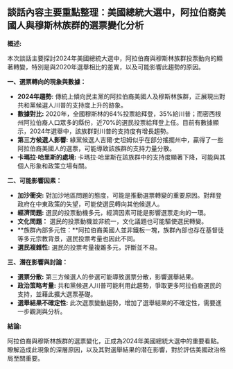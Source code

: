 ## 談話內容主要重點整理：美國總統大選中，阿拉伯裔美國人與穆斯林族群的選票變化分析

**概述:**

本次談話主要探討2024年美國總統大選中，阿拉伯裔與穆斯林族群投票動向的顯著轉變，特別是與2020年選舉相比的差異，以及可能影響此趨勢的原因。

**一、選票轉向的現象與數據：**

*   **2024年趨勢:** 傳統上傾向民主黨的阿拉伯裔美國人及穆斯林族群，正展現出對共和黨候選人川普的支持度上升的跡象。
*   **數據對比:** 2020年，全國穆斯林的64%投票給拜登，35%給川普；而密西根州阿拉伯裔人口眾多的縣份，近70%的選民投票給拜登上任。目前有數據顯示，2024年選舉中，該族群對川普的支持度有增長趨勢。
*   **第三方候選人影響:** 綠黨候選人吉爾·史坦姆似乎在部分搖擺州中，贏得了一些阿拉伯裔美國人的選票，可能導致該族群的支持力量分散。
*   **卡瑪拉·哈里斯的處境:** 卡瑪拉·哈里斯在該族群中的支持度顯著下降，可能與其個人形象和政策立場有關。

**二、可能影響因素：**

*   **加沙衝突:** 對加沙地區問題的態度，可能是推動選票轉變的重要原因。對拜登政府在中東政策的失望，可能使選民轉向其他候選人。
*   **經濟問題:** 選民的投票動機多元，經濟因素可能是影響選票走向的一環。
*   **文化問題：** 選民的投票動機並非統一，文化議題也可能驅使選民轉變。
*   **族群內部多元性：**阿拉伯裔美國人並非鐵板一塊，族群內部也存在基督徒等多元宗教背景，選民投票考量也因此不同。
*   **選民複雜性:** 選民的投票考量複雜多元，評斷並不易。

**三、潛在影響與討論：**

*   **選票分散:** 第三方候選人的參選可能導致選票分散，影響選舉結果。
*   **政治策略考量:** 共和黨候選人川普可能利用此趨勢，爭取更多阿拉伯裔選民的支持，並藉此擴大選票基礎。
*   **選舉結果不確定性:** 此次選票變動趨勢，增加了選舉結果的不確定性，需要進一步觀測與分析。

**結論:**

阿拉伯裔與穆斯林族群的選票變化，正成為2024年美國總統大選中的重要看點。瞭解造成此現象的深層原因，以及其對選舉結果的潜在影響，對於評估美國政治格局至關重要。